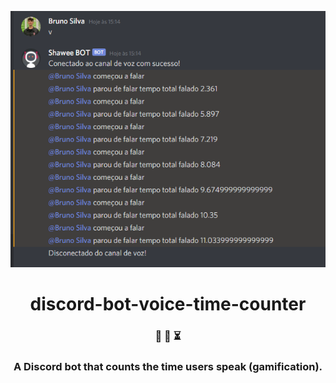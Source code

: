 <p align="center">
  <a href="https://github.com/BrunoS3D">
    <img alt="Preview" src="./.github/Screenshot_1.png" />
  </a>
</p>
<h1 align="center">
  discord-bot-voice-time-counter
</h1>

<h3 align="center">
  🤖 👾 ⏳
</h3>
<h3 align="center">
  A Discord bot that counts the time users speak (gamification).
</h3>
